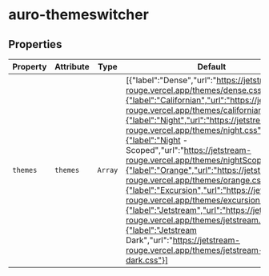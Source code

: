 # auro-themeswitcher

## Properties

| Property | Attribute | Type    | Default                                          | Description                                      |
|----------|-----------|---------|--------------------------------------------------|--------------------------------------------------|
| `themes` | `themes`  | `Array` | [{"label":"Dense","url":"https://jetstream-rouge.vercel.app/themes/dense.css"},{"label":"Californian","url":"https://jetstream-rouge.vercel.app/themes/californian.css"},{"label":"Night","url":"https://jetstream-rouge.vercel.app/themes/night.css"},{"label":"Night - Scoped","url":"https://jetstream-rouge.vercel.app/themes/nightScoped.css"},{"label":"Orange","url":"https://jetstream-rouge.vercel.app/themes/orange.css"},{"label":"Excursion","url":"https://jetstream-rouge.vercel.app/themes/excursion.css"},{"label":"Jetstream","url":"https://jetstream-rouge.vercel.app/themes/jetstream.css"},{"label":"Jetstream Dark","url":"https://jetstream-rouge.vercel.app/themes/jetstream-dark.css"}] | This accepts an array of JSON object outlining the themes to support. |

